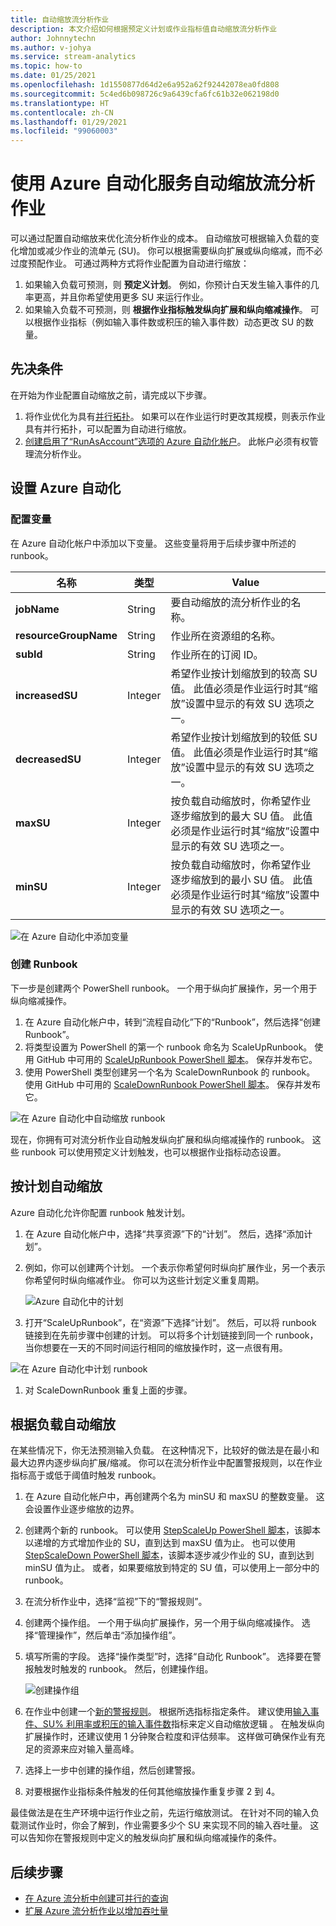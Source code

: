 ```yaml
---
title: 自动缩放流分析作业
description: 本文介绍如何根据预定义计划或作业指标值自动缩放流分析作业
author: Johnnytechn
ms.author: v-johya
ms.service: stream-analytics
ms.topic: how-to
ms.date: 01/25/2021
ms.openlocfilehash: 1d1550877d64d2e6a952a62f92442078ea0fd808
ms.sourcegitcommit: 5c4ed6b098726c9a6439cfa6fc61b32e062198d0
ms.translationtype: HT
ms.contentlocale: zh-CN
ms.lasthandoff: 01/29/2021
ms.locfileid: "99060003"
---
```

# <a name="autoscale-stream-analytics-jobs-using-azure-automation"></a>使用 Azure 自动化服务自动缩放流分析作业

可以通过配置自动缩放来优化流分析作业的成本。 自动缩放可根据输入负载的变化增加或减少作业的流单元 (SU)。 你可以根据需要纵向扩展或纵向缩减，而不必过度预配作业。 可通过两种方式将作业配置为自动进行缩放：
1. 如果输入负载可预测，则 **预定义计划**。 例如，你预计白天发生输入事件的几率更高，并且你希望使用更多 SU 来运行作业。
2. 如果输入负载不可预测，则 **根据作业指标触发纵向扩展和纵向缩减操作**。 可以根据作业指标（例如输入事件数或积压的输入事件数）动态更改 SU 的数量。

## <a name="prerequisites"></a>先决条件
在开始为作业配置自动缩放之前，请完成以下步骤。
1. 将作业优化为具有[并行拓扑](./stream-analytics-parallelization.md)。 如果可以在作业运行时更改其规模，则表示作业具有并行拓扑，可以配置为自动进行缩放。
2. [创建启用了“RunAsAccount”选项的 Azure 自动化帐户](../automation/automation-create-standalone-account.md)。 此帐户必须有权管理流分析作业。

## <a name="set-up-azure-automation"></a>设置 Azure 自动化
### <a name="configure-variables"></a>配置变量
在 Azure 自动化帐户中添加以下变量。 这些变量将用于后续步骤中所述的 runbook。

| 名称 | 类型 | Value |
| --- | --- | --- |
| **jobName** | String | 要自动缩放的流分析作业的名称。 |
| **resourceGroupName** | String | 作业所在资源组的名称。 |
| **subId** | String | 作业所在的订阅 ID。 |
| **increasedSU** | Integer | 希望作业按计划缩放到的较高 SU 值。 此值必须是作业运行时其“缩放”设置中显示的有效 SU 选项之一。 |
| **decreasedSU** | Integer | 希望作业按计划缩放到的较低 SU 值。 此值必须是作业运行时其“缩放”设置中显示的有效 SU 选项之一。 |
| **maxSU** | Integer | 按负载自动缩放时，你希望作业逐步缩放到的最大 SU 值。 此值必须是作业运行时其“缩放”设置中显示的有效 SU 选项之一。 |
| **minSU** | Integer | 按负载自动缩放时，你希望作业逐步缩放到的最小 SU 值。 此值必须是作业运行时其“缩放”设置中显示的有效 SU 选项之一。 |

![在 Azure 自动化中添加变量](./media/autoscale/variables.png)

### <a name="create-runbooks"></a>创建 Runbook
下一步是创建两个 PowerShell runbook。 一个用于纵向扩展操作，另一个用于纵向缩减操作。
1. 在 Azure 自动化帐户中，转到“流程自动化”下的“Runbook”，然后选择“创建 Runbook”。
2. 将类型设置为 PowerShell 的第一个 runbook 命名为 ScaleUpRunbook。 使用 GitHub 中可用的 [ScaleUpRunbook PowerShell 脚本](https://github.com/Azure/azure-stream-analytics/blob/master/Autoscale/ScaleUpRunbook.ps1)。 保存并发布它。
3. 使用 PowerShell 类型创建另一个名为 ScaleDownRunbook 的 runbook。 使用 GitHub 中可用的 [ScaleDownRunbook PowerShell 脚本](https://github.com/Azure/azure-stream-analytics/blob/master/Autoscale/ScaleDownRunbook.ps1)。 保存并发布它。

![在 Azure 自动化中自动缩放 runbook](./media/autoscale/runbooks.png)

现在，你拥有可对流分析作业自动触发纵向扩展和纵向缩减操作的 runbook。 这些 runbook 可以使用预定义计划触发，也可以根据作业指标动态设置。

## <a name="autoscale-based-on-a-schedule"></a>按计划自动缩放
Azure 自动化允许你配置 runbook 触发计划。
1. 在 Azure 自动化帐户中，选择“共享资源”下的“计划”。 然后，选择“添加计划”。
2. 例如，你可以创建两个计划。 一个表示你希望何时纵向扩展作业，另一个表示你希望何时纵向缩减作业。 你可以为这些计划定义重复周期。

   ![Azure 自动化中的计划](./media/autoscale/schedules.png)

3. 打开“ScaleUpRunbook”，在“资源”下选择“计划”。 然后，可以将 runbook 链接到在先前步骤中创建的计划。 可以将多个计划链接到同一个 runbook，当你想要在一天的不同时间运行相同的缩放操作时，这一点很有用。

![在 Azure 自动化中计划 runbook](./media/autoscale/schedulerunbook.png)

1. 对 ScaleDownRunbook 重复上面的步骤。

## <a name="autoscale-based-on-load"></a>根据负载自动缩放
在某些情况下，你无法预测输入负载。 在这种情况下，比较好的做法是在最小和最大边界内逐步纵向扩展/缩减。 你可以在流分析作业中配置警报规则，以在作业指标高于或低于阈值时触发 runbook。
1. 在 Azure 自动化帐户中，再创建两个名为 minSU 和 maxSU 的整数变量。 这会设置作业逐步缩放的边界。
2. 创建两个新的 runbook。 可以使用 [StepScaleUp PowerShell 脚本](https://github.com/Azure/azure-stream-analytics/blob/master/Autoscale/StepScaleUp.ps1)，该脚本以递增的方式增加作业的 SU，直到达到 maxSU 值为止。 也可以使用 [StepScaleDown PowerShell 脚本](https://github.com/Azure/azure-stream-analytics/blob/master/Autoscale/StepScaleDown.ps1)，该脚本逐步减少作业的 SU，直到达到 minSU 值为止。 或者，如果要缩放到特定的 SU 值，可以使用上一部分中的 runbook。
3. 在流分析作业中，选择“监视”下的“警报规则”。 
4. 创建两个操作组。 一个用于纵向扩展操作，另一个用于纵向缩减操作。 选择“管理操作”，然后单击“添加操作组”。 
5. 填写所需的字段。 选择“操作类型”时，选择“自动化 Runbook”。 选择要在警报触发时触发的 runbook。 然后，创建操作组。

   ![创建操作组](./media/autoscale/create-actiongroup.png)
6. 在作业中创建一个[新的警报规则](./stream-analytics-set-up-alerts.md#set-up-alerts-in-the-azure-portal)。 根据所选指标指定条件。 建议使用[输入事件、SU% 利用率或积压的输入事件数](./stream-analytics-monitoring.md#metrics-available-for-stream-analytics)指标来定义自动缩放逻辑  。 在触发纵向扩展操作时，还建议使用 1 分钟聚合粒度和评估频率。 这样做可确保作业有充足的资源来应对输入量高峰。
7. 选择上一步中创建的操作组，然后创建警报。
8. 对要根据作业指标条件触发的任何其他缩放操作重复步骤 2 到 4。

最佳做法是在生产环境中运行作业之前，先运行缩放测试。 在针对不同的输入负载测试作业时，你会了解到，作业需要多少个 SU 来实现不同的输入吞吐量。 这可以告知你在警报规则中定义的触发纵向扩展和纵向缩减操作的条件。 

## <a name="next-steps"></a>后续步骤
* [在 Azure 流分析中创建可并行的查询](stream-analytics-parallelization.md)
* [扩展 Azure 流分析作业以增加吞吐量](stream-analytics-scale-jobs.md)

